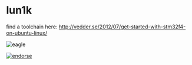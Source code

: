 lun1k
=====

find a toolchain here: http://vedder.se/2012/07/get-started-with-stm32f4-on-ubuntu-linux/

![eagle](https://raw.github.com/sebseb7/lun1k/master/eagle/lun1k.png)

[![endorse](http://api.coderwall.com/sebseb7/endorsecount.png)](http://coderwall.com/sebseb7)